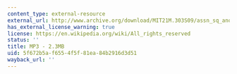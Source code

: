 ```yaml
---
content_type: external-resource
external_url: http://www.archive.org/download/MIT21M.303S09/assn_sq_anon.mp3
has_external_license_warning: true
license: https://en.wikipedia.org/wiki/All_rights_reserved
status: ''
title: MP3 - 2.3MB
uid: 5f672b5a-f655-4f5f-81ea-84b2916d3d51
wayback_url: ''
---
```

